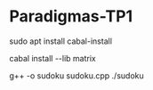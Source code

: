 # Paradigmas-TP1
sudo apt install cabal-install

cabal install --lib matrix

g++ -o sudoku sudoku.cpp
./sudoku